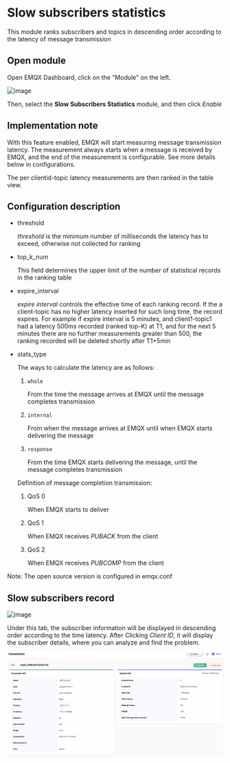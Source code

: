 # Slow subscribers statistics

This module ranks subscribers and topics in descending order according to the latency of message transmission


<a id="org7939dfc"></a>

## Open module

Open EMQX Dashboard, click on the "Module" on the left.

![image](./assets/slow_subscribers_statistics_1.png)

Then, select the **Slow Subscribers Statistics** module, and then click *Enable*

<a id="org417d240"></a>

## Implementation note

With this feature enabled, EMQX will start measuring message transmission latency.
The measurement always starts when a message is received by EMQX, and the end of the measurement is configurable.
See more details below in configurations.

The per clientid-topic latency measurements are then ranked in the table view.

<a id="orgf0feb6e"></a>

## Configuration description

-   threshold

     *threshold* is the minimum number of milliseconds the latency has to exceed, otherwise not collected for ranking

-   top\_k\_num

    This field determines the upper limit of the number of statistical records in the ranking table

-   expire\_interval

    *expire interval* controls the effective time of each ranking record. If the a client-topic has no higher latency inserted for such long time, the record expires. For example if expire interval is 5 minutes, and client1-topic1 had a latency 500ms recorded (ranked top-K) at T1, and for the next 5 minutes there are no further measurements greater than 500, the ranking recorded will be deleted shortly after T1+5min

-   stats\_type

    The ways to calculate the latency are as follows:

    1.  `whole`

        From the time the message arrives at EMQX until the message completes transmission

    2.  `internal`

        From when the message arrives at EMQX until when EMQX starts delivering the message

    3.  `response`

        From the time EMQX starts delivering the message, until the message completes transmission

    Definition of message completion transmission:

    1.  QoS 0

        When EMQX starts to deliver

    2.  QoS 1

        When EMQX receives *PUBACK* from the client

    3.  QoS 2

        When EMQX receives *PUBCOMP* from the client

Note: The open source version is configured in emqx.conf

<a id="orga6267c1"></a>

## Slow subscribers record

![image](./assets/slow_subscribers_statistics_3.png)

Under this tab, the subscriber information will be displayed in descending order according to the time latency. After Clicking *Client ID*, it will display the subscriber details, where you can analyze and find the problem.

![image](./assets/slow_subscribers_statistics_4.png)
